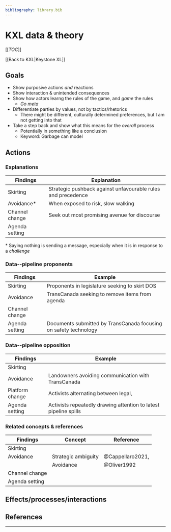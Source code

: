 ```yaml
---
bibliography: library.bib
---
```


# KXL data & theory

[[_TOC_]]

[[Back to KXL|Keystone XL]]

## Goals

* Show purposive actions _and_ reactions
* Show interaction & unintended consequences
* Show how actors learng the rules of the game, and _game_ the rules
    * _Go meta_
* Differentiate parties by values, not by tactics/rhetorics
    * There might be different, culturally determined preferences, but I am not getting into that 
* Take a step back and show what this means for the _overall_ process
    * Potentially in something like a conclusion
    * Keyword: Garbage can model

## Actions

### Explanations

Findings        | Explanation
---             | ---  
Skirting        | Strategic pushback against unfavourable rules and precedence
Avoidance*      | When exposed to risk, slow walking
Channel change  | Seek out most promising avenue for discourse
Agenda setting  | 

\* Saying nothing is sending a message, especially when it is in response to a _challenge_

### Data--pipeline proponents

Findings        | Example
---             | ---
Skirting        | Proponents in legislature seeking to skirt DOS
Avoidance       | TransCanada seeking to remove items from agenda
Channel change  | 
Agenda setting  | Documents submitted by TransCanada focusing on safety technology

### Data--pipeline opposition

Findings        | Example
---             | ---
Skirting        | 
Avoidance       | Landowners avoiding communication with TransCanada 
Platform change | Activists alternating between legal, 
Agenda setting  | Activists repeatedly drawing attention to latest pipeline spills

### Related concepts & references

Findings        | Concept                           | Reference
---             | ---                               | ---
Skirting        |                                   |
Avoidance       | Strategic ambiguity               | @Cappellaro2021, 
</br>           | Avoidance                         | @Oliver1992
Channel change  | 
Agenda setting  |

## Effects/processes/interactions

### 

## References

---